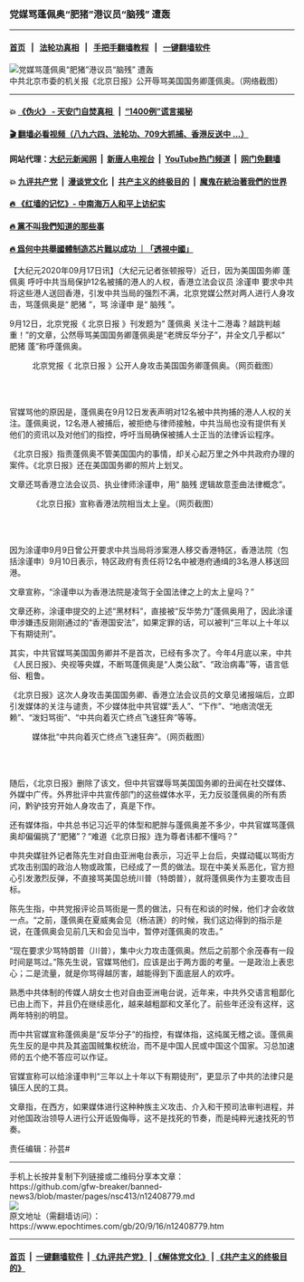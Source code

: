 ### 党媒骂蓬佩奥“肥猪”港议员“脑残” 遭轰
------------------------

#### [首页](https://github.com/gfw-breaker/banned-news3/blob/master/README.md) &nbsp;&nbsp;|&nbsp;&nbsp; [法轮功真相](https://github.com/begood0513/basic/blob/master/README.md)  &nbsp;&nbsp;|&nbsp;&nbsp; [手把手翻墙教程](https://github.com/gfw-breaker/guides/wiki)  &nbsp;&nbsp;|&nbsp;&nbsp; [一键翻墙软件](https://github.com/gfw-breaker/nogfw/blob/master/README.md)  



<div><img alt="党媒骂蓬佩奥“肥猪”港议员“脑残” 遭轰" class="attachment-djy_600_400 size-djy_600_400 wp-post-image" src="https://i.epochtimes.com/assets/uploads/2020/09/9816745c86747d423bb59ce427af39c4-600x400.jpg"/>
<div class="caption">
 中共北京市委的机关报《北京日报》公开辱骂美国国务卿蓬佩奥。（网络截图）
</div></div><hr/>

#### 💥 [《伪火》 - 天安门自焚真相 ](http://158.247.195.190:10000/videos/blog/weihuo.html)&nbsp; |&nbsp; [“1400例”谎言揭秘  ](http://158.247.195.190:10000/videos/blog/jiexi1400.html)

#### [ 🎬  翻墙必看视频（八九六四、法轮功、709大抓捕、香港反送中 ...）](https://github.com/gfw-breaker/links/blob/master/banned.md)

#### 网站代理：[大纪元新闻网](http://158.247.195.190:10080/gb/) &nbsp;|&nbsp; [新唐人电视台](http://158.247.195.190:8808/gb/)  &nbsp;|&nbsp; [YouTube热门频道](http://158.247.195.190/youtube.html) &nbsp;|&nbsp; [网门免翻墙](http://158.247.195.190:11000/show.aspx?name=ogHome)

#### 💥 [九评共产党](http://158.247.195.190:10000/videos/res/jiuping/)&nbsp; |&nbsp; [漫谈党文化](http://158.247.195.190:10000/videos/res/mtdwh/)&nbsp; |&nbsp; [共产主义的终极目的](http://158.247.195.190:10000/videos/res/zjmd/)&nbsp; |&nbsp; [魔鬼在統治著我們的世界](http://158.247.195.190:10000/videos/res/TheSpecter/)  

#### [ 🔥  《红墙的记忆》- 中南海万人和平上访纪实](http://158.247.195.190:10000/videos/news/../legend/index.html)

#### [ 🔥  黨不叫我們知道的那些事](http://158.247.195.190:10000/videos/news/truth02.html)

#### [ 🔥  爲何中共舉國體制造芯片難以成功 ｜「透視中國」](http://158.247.195.190:10000/videos/news/don03.html)

<div><p>
 【大纪元2020年09月17日讯】（大纪元记者张顿报导）近日，因为美国国务卿
 <ok href="https://www.epochtimes.com/gb/tag/%E8%93%AC%E4%BD%A9%E5%A5%A5.html">
  蓬佩奥
 </ok>
 呼吁中共当局保护12名被捕的港人的人权，香港立法会议员
 <ok href="https://www.epochtimes.com/gb/tag/%E6%B6%82%E8%B0%A8%E7%94%B3.html">
  涂谨申
 </ok>
 要求中共将这些港人送回香港，引发中共当局的强烈不满，北京党媒公然对两人进行人身攻击，骂蓬佩奥是“
 <ok href="https://www.epochtimes.com/gb/tag/%E8%82%A5%E7%8C%AA.html">
  肥猪
 </ok>
 ”，骂
 <ok href="https://www.epochtimes.com/gb/tag/%E6%B6%82%E8%B0%A8%E7%94%B3.html">
  涂谨申
 </ok>
 是“
 <ok href="https://www.epochtimes.com/gb/tag/%E8%84%91%E6%AE%8B.html">
  脑残
 </ok>
 ”。
</p>
<p>
 9月12日，北京党报《
 <ok href="https://www.epochtimes.com/gb/tag/%E5%8C%97%E4%BA%AC%E6%97%A5%E6%8A%A5.html">
  北京日报
 </ok>
 》刊发题为“
 <ok href="https://www.epochtimes.com/gb/tag/%E8%93%AC%E4%BD%A9%E5%A5%A5.html">
  蓬佩奥
 </ok>
 关注十二港毒？越跳判越重！”的文章，公然辱骂美国国务卿蓬佩奥是“老牌反华分子”，并全文几乎都以“
 <ok href="https://www.epochtimes.com/gb/tag/%E8%82%A5%E7%8C%AA.html">
  肥猪
 </ok>
 蓬”称呼蓬佩奥。
</p>
<figure class="wp-caption aligncenter" id="attachment_12408809" style="width: 450px">
 <ok href="https://i.epochtimes.com/assets/uploads/2020/09/a3d6dfe7f5f02153dae577b1ea9cd4da.jpg">
  <img alt="" class="wp-image-12408809 size-medium" src="https://i.epochtimes.com/assets/uploads/2020/09/a3d6dfe7f5f02153dae577b1ea9cd4da-450x363.jpg"/>
 </ok>
 <br/><figcaption class="wp-caption-text">
  北京党报《
  <ok href="https://www.epochtimes.com/gb/tag/%E5%8C%97%E4%BA%AC%E6%97%A5%E6%8A%A5.html">
   北京日报
  </ok>
  》公开人身攻击美国国务卿蓬佩奥。（网页截图）
 </figcaption><br/>
</figure><br/>
<p>
 官媒骂他的原因是，蓬佩奥在9月12日发表声明对12名被中共拘捕的港人人权的关注。蓬佩奥说，12名港人被捕后，被拒绝与律师接触，中共当局也没有提供有关他们的资讯以及对他们的指控，呼吁当局确保被捕人士正当的法律诉讼程序。
</p>
<p>
 《北京日报》指责蓬佩奥不管美国国内的事情，却关心起万里之外中共政府办理的案件。《北京日报》还在美国国务卿的照片上划叉。
</p>
<p>
 文章还骂香港立法会议员、执业律师涂谨申，用“
 <ok href="https://www.epochtimes.com/gb/tag/%E8%84%91%E6%AE%8B.html">
  脑残
 </ok>
 逻辑故意歪曲法律概念”。
</p>
<figure class="wp-caption aligncenter" id="attachment_12408815" style="width: 450px">
 <ok href="https://i.epochtimes.com/assets/uploads/2020/09/fbafe6566b8d35580e2d7e416634e382.jpg">
  <img alt="" class="wp-image-12408815 size-medium" src="https://i.epochtimes.com/assets/uploads/2020/09/fbafe6566b8d35580e2d7e416634e382-450x399.jpg"/>
 </ok>
 <br/><figcaption class="wp-caption-text">
  《北京日报》宣称香港法院相当太上皇。（网页截图）
 </figcaption><br/>
</figure><br/>
<p>
 因为涂谨申9月9日曾公开要求中共当局将涉案港人移交香港特区，香港法院（包括涂谨申）9月10日表示，特区政府有责任将12名中被港府通缉的3名港人移送回港。
</p>
<p>
 文章宣称，“涂谨申以为香港法院是凌驾于全国法律之上的太上皇吗？”
</p>
<p>
 文章还称，涂谨申提交的上述“黑材料”，直接被“反华势力”蓬佩奥用了，因此涂谨申涉嫌违反刚刚通过的“香港国安法”，如果定罪的话，可以被判“三年以上十年以下有期徒刑”。
</p>
<p>
 其实，中共官媒骂美国国务卿并不是首次，已经有多次了。今年4月底以来，中共《人民日报》、央视等央媒，不断骂蓬佩奥是“人类公敌”、“政治病毒”等，语言低俗、粗鲁。
</p>
<p>
 《北京日报》这次人身攻击美国国务卿、香港立法会议员的文章见诸报端后，立即引发媒体的关注与谴责，不少媒体批中共官媒“丢人”、“下作”、“地痞流氓无赖”、“泼妇骂街”、“中共向着灭亡终点飞速狂奔”等等。
</p>
<figure class="wp-caption aligncenter" id="attachment_12408828" style="width: 600px">
 <ok href="https://i.epochtimes.com/assets/uploads/2020/09/276847b322dc38383067a43092bb650b.jpg">
  <img alt="" class="wp-image-12408828 size-large" src="https://i.epochtimes.com/assets/uploads/2020/09/276847b322dc38383067a43092bb650b-600x254.jpg"/>
 </ok>
 <br/><figcaption class="wp-caption-text">
  媒体批“中共向着灭亡终点飞速狂奔”。（网页截图）
 </figcaption><br/>
</figure><br/>
<p>
 随后，《北京日报》删除了该文，但中共官媒辱骂美国国务卿的丑闻在社交媒体、外媒中广传。外界批评中共宣传部门的这些媒体水平，无力反驳蓬佩奥的所有质问，黔驴技穷开始人身攻击了，真是下作。
</p>
<p>
 还有媒体指，中共总书记习近平的体型和肥胖与蓬佩奥差不多少，中共官媒骂蓬佩奥却偏偏挑了“肥猪”？“难道《北京日报》连为尊者讳都不懂吗？”
</p>
<p>
 中共央媒驻外记者陈先生对自由亚洲电台表示，习近平上台后，央媒动辄以骂街方式攻击别国的政治人物或政策，已经成了一贯的做法。现在中美关系恶化，官方担心引发激烈反弹，不直接骂美国总统川普（特朗普），就将蓬佩奥作为主要攻击目标。
</p>
<p>
 陈先生指，中共党报评论员骂街是一贯的做法，只有在和谈的时候，他们才会收敛一点。“之前，蓬佩奥在夏威夷会见（杨洁篪）的时候，我们这边得到的指示是说，在蓬佩奥会见前几天和会见当中，暂停对蓬佩奥的攻击。”
</p>
<p>
 “现在要求少骂特朗普（川普），集中火力攻击蓬佩奥。然后之前那个余茂春有一段时间是骂过。”陈先生说，官媒骂他们，应该是出于两方面的考量。一是政治上表忠心；二是流量，就是你骂得越厉害，越能得到下面底层人的欢呼。
</p>
<p>
 熟悉中共体制的传媒人胡女士也对自由亚洲电台说，近年来，中共外交语言粗鄙化已由上而下，并且仍在继续恶化，越来越粗鄙和文革化了。前些年还没有这样，这两年特别的明显。
</p>
<p>
 而中共官媒宣称蓬佩奥是“反华分子”的指控，有媒体指，这纯属无稽之谈。蓬佩奥先生反的是中共及其盗国贼集权统治，而不是中国人民或中国这个国家。习总加速师的五个绝不答应可以作证。
</p>
<p>
 官媒宣称可以给涂谨申判“三年以上十年以下有期徒刑”，更显示了中共的法律只是镇压人民的工具。
</p>
<p>
 文章指，在西方，如果媒体进行这种种族主义攻击、介入和干预司法审判进程，并对他国政治领导人进行公开诋毁侮辱，这不是找死的节奏，而是纯粹光速找死的节奏。
</p>
<p>
 责任编辑：孙芸#
</p>
</div>
<hr/>
手机上长按并复制下列链接或二维码分享本文章：<br/>
https://github.com/gfw-breaker/banned-news3/blob/master/pages/nsc413/n12408779.md <br/>
<a href='https://github.com/gfw-breaker/banned-news3/blob/master/pages/nsc413/n12408779.md'><img src='https://github.com/gfw-breaker/banned-news3/blob/master/pages/nsc413/n12408779.md.png'/></a> <br/>
原文地址（需翻墙访问）：https://www.epochtimes.com/gb/20/9/16/n12408779.htm


------------------------
#### [首页](https://github.com/gfw-breaker/banned-news3/blob/master/README.md) &nbsp;|&nbsp; [一键翻墙软件](https://github.com/gfw-breaker/nogfw/blob/master/README.md) &nbsp;| [《九评共产党》](https://github.com/gfw-breaker/9ping.md/blob/master/README.md#九评之一评共产党是什么) | [《解体党文化》](https://github.com/gfw-breaker/jtdwh.md/blob/master/README.md) | [《共产主义的终极目的》](https://github.com/gfw-breaker/gczydzjmd.md/blob/master/README.md)


<img src='http://gfw-breaker.win/banned-news3/pages/nsc413/n12408779.md' width='0px' height='0px'/>